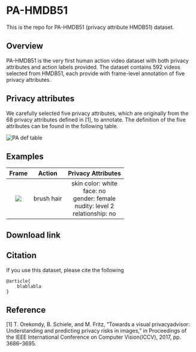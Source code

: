 # PA-HMDB51
This is the repo for PA-HMDB51 (privacy attribute HMDB51) dataset.


## Overview
PA-HMDB51 is the very first human action video dataset with both privacy attributes and action labels provided. The dataset contains 592 videos selected from HMDB51, each provide with frame-level annotation of five privacy attributes.

## Privacy attributes
We carefully selected five privacy attributes, which are originally from the 68 privacy attributes defined in [1], to annotate. The definition of the five attributes can be found in the following table. 

![PA def table](https://github.com/htwang14/PA-HMDB51/blob/master/imgs/def_table.PNG)

## Examples
| Frame             |  Action | Privacy Attributes | 
|:-------------------------:|:-------------------------:|:----------------------:|
| ![](https://github.com/htwang14/PA-HMDB51/blob/master/imgs/brush_hair.PNG) | brush hair | skin color: white <br> face: no <br> gender: female <br> nudity: level 2 <br> relationship: no |

## Download link


## Citation
If you use this dataset, please cite the following
```
@article{
    blablabla
}
```

## Reference
 [1] T. Orekondy, B. Schiele, and M. Fritz, “Towards a visual privacyadvisor: Understanding and predicting privacy risks in images,” in Proceedings of the IEEE International Conference on Computer Vision(ICCV), 2017, pp. 3686–3695.